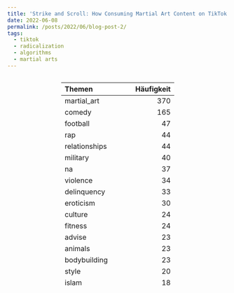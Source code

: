 ```yaml
---
title: 'Strike and Scroll: How Consuming Martial Art Content on TikTok Leads to Exposure to Extremist Material'
date: 2022-06-08
permalink: /posts/2022/06/blog-post-2/
tags:
  - tiktok
  - radicalization
  - algorithms
  - martial arts
---
```

<div style="overflow: auto; max-height: 500px; display: flex; justify-content: center;">
  <table style="width: auto !important; margin-left: auto; margin-right: auto;">
    <thead>
      <tr>
        <th style="text-align:left;position: sticky; top:0; background-color: #FFFFFF;"> Themen </th>
        <th style="text-align:right;position: sticky; top:0; background-color: #FFFFFF;"> Häufigkeit </th>
      </tr>
    </thead>
    <tbody>
        <tr>
          <td style="text-align:left;"> martial_art </td>
          <td style="text-align:right;"> 370 </td>
        </tr>
        <tr>
          <td style="text-align:left;"> comedy </td>
          <td style="text-align:right;"> 165 </td>
        </tr>
        <tr>
          <td style="text-align:left;"> football </td>
          <td style="text-align:right;"> 47 </td>
        </tr>
        <tr>
          <td style="text-align:left;"> rap </td>
          <td style="text-align:right;"> 44 </td>
        </tr>
        <tr>
          <td style="text-align:left;"> relationships </td>
          <td style="text-align:right;"> 44 </td>
        </tr>
        <tr>
          <td style="text-align:left;"> military </td>
          <td style="text-align:right;"> 40 </td>
        </tr>
        <tr>
          <td style="text-align:left;"> na </td>
          <td style="text-align:right;"> 37 </td>
        </tr>
        <tr>
          <td style="text-align:left;"> violence </td>
          <td style="text-align:right;"> 34 </td>
        </tr>
        <tr>
          <td style="text-align:left;"> delinquency </td>
          <td style="text-align:right;"> 33 </td>
        </tr>
        <tr>
          <td style="text-align:left;"> eroticism </td>
          <td style="text-align:right;"> 30 </td>
        </tr>
        <tr>
          <td style="text-align:left;"> culture </td>
          <td style="text-align:right;"> 24 </td>
        </tr>
        <tr>
          <td style="text-align:left;"> fitness </td>
          <td style="text-align:right;"> 24 </td>
        </tr>
        <tr>
          <td style="text-align:left;"> advise </td>
          <td style="text-align:right;"> 23 </td>
        </tr>
        <tr>
          <td style="text-align:left;"> animals </td>
          <td style="text-align:right;"> 23 </td>
        </tr>
        <tr>
          <td style="text-align:left;"> bodybuilding </td>
          <td style="text-align:right;"> 23 </td>
        </tr>
        <tr>
          <td style="text-align:left;"> style </td>
          <td style="text-align:right;"> 20 </td>
        </tr>
        <tr>
          <td style="text-align:left;"> islam </td>
          <td style="text-align:right;"> 18 </td>
        </tr>
        <tr>
          <td style="text-align:left;"> martial_art_street </td>
          <td style="text-align:right;"> 17 </td>
        </tr>
        <tr>
          <td style="text-align:left;"> police </td>
          <td style="text-align:right;"> 17 </td>
        </tr>
        <tr>
          <td style="text-align:left;"> war </td>
          <td style="text-align:right;"> 17 </td>
        </tr>
        <tr>
          <td style="text-align:left;"> labor </td>
          <td style="text-align:right;"> 16 </td>
        </tr>
        <tr>
          <td style="text-align:left;"> sports_general </td>
          <td style="text-align:right;"> 14 </td>
        </tr>
        <tr>
          <td style="text-align:left;"> dance </td>
          <td style="text-align:right;"> 13 </td>
        </tr>
        <tr>
          <td style="text-align:left;"> movies </td>
          <td style="text-align:right;"> 12 </td>
        </tr>
        <tr>
          <td style="text-align:left;"> organized_crime </td>
          <td style="text-align:right;"> 12 </td>
        </tr>
        <tr>
          <td style="text-align:left;"> misc </td>
          <td style="text-align:right;"> 10 </td>
        </tr>
        <tr>
          <td style="text-align:left;"> nasheed_ext </td>
          <td style="text-align:right;"> 10 </td>
        </tr>
        <tr>
          <td style="text-align:left;"> cars </td>
          <td style="text-align:right;"> 9 </td>
        </tr>
        <tr>
          <td style="text-align:left;"> germany </td>
          <td style="text-align:right;"> 9 </td>
        </tr>
        <tr>
          <td style="text-align:left;"> sex </td>
          <td style="text-align:right;"> 9 </td>
        </tr>
        <tr>
          <td style="text-align:left;"> misogyny </td>
          <td style="text-align:right;"> 8 </td>
        </tr>
        <tr>
          <td style="text-align:left;"> mental_health </td>
          <td style="text-align:right;"> 7 </td>
        </tr>
        <tr>
          <td style="text-align:left;"> russia </td>
          <td style="text-align:right;"> 7 </td>
        </tr>
        <tr>
          <td style="text-align:left;"> albania </td>
          <td style="text-align:right;"> 6 </td>
        </tr>
        <tr>
          <td style="text-align:left;"> challenge </td>
          <td style="text-align:right;"> 6 </td>
        </tr>
        <tr>
          <td style="text-align:left;"> nature </td>
          <td style="text-align:right;"> 6 </td>
        </tr>
        <tr>
          <td style="text-align:left;"> rocker </td>
          <td style="text-align:right;"> 6 </td>
        </tr>
        <tr>
          <td style="text-align:left;"> turkey </td>
          <td style="text-align:right;"> 6 </td>
        </tr>
        <tr>
          <td style="text-align:left;"> children </td>
          <td style="text-align:right;"> 5 </td>
        </tr>
        <tr>
          <td style="text-align:left;"> food </td>
          <td style="text-align:right;"> 5 </td>
        </tr>
        <tr>
          <td style="text-align:left;"> right_wing </td>
          <td style="text-align:right;"> 5 </td>
        </tr>
        <tr>
          <td style="text-align:left;"> turkish_nationalism </td>
          <td style="text-align:right;"> 5 </td>
        </tr>
        <tr>
          <td style="text-align:left;"> finance </td>
          <td style="text-align:right;"> 4 </td>
        </tr>
        <tr>
          <td style="text-align:left;"> kosovo </td>
          <td style="text-align:right;"> 4 </td>
        </tr>
        <tr>
          <td style="text-align:left;"> music </td>
          <td style="text-align:right;"> 4 </td>
        </tr>
        <tr>
          <td style="text-align:left;"> ukraine </td>
          <td style="text-align:right;"> 4 </td>
        </tr>
        <tr>
          <td style="text-align:left;"> chechnya </td>
          <td style="text-align:right;"> 3 </td>
        </tr>
        <tr>
          <td style="text-align:left;"> grief </td>
          <td style="text-align:right;"> 3 </td>
        </tr>
        <tr>
          <td style="text-align:left;"> mus_grievances </td>
          <td style="text-align:right;"> 3 </td>
        </tr>
        <tr>
          <td style="text-align:left;"> nasheed_reg </td>
          <td style="text-align:right;"> 3 </td>
        </tr>
        <tr>
          <td style="text-align:left;"> pornography </td>
          <td style="text-align:right;"> 3 </td>
        </tr>
        <tr>
          <td style="text-align:left;"> rad_bezug </td>
          <td style="text-align:right;"> 3 </td>
        </tr>
        <tr>
          <td style="text-align:left;"> serbia </td>
          <td style="text-align:right;"> 3 </td>
        </tr>
        <tr>
          <td style="text-align:left;"> afghanistan </td>
          <td style="text-align:right;"> 2 </td>
        </tr>
        <tr>
          <td style="text-align:left;"> anti_feminism </td>
          <td style="text-align:right;"> 2 </td>
        </tr>
        <tr>
          <td style="text-align:left;"> anti_ukraine </td>
          <td style="text-align:right;"> 2 </td>
        </tr>
        <tr>
          <td style="text-align:left;"> baath_bezug </td>
          <td style="text-align:right;"> 2 </td>
        </tr>
        <tr>
          <td style="text-align:left;"> bosnia </td>
          <td style="text-align:right;"> 2 </td>
        </tr>
        <tr>
          <td style="text-align:left;"> christianity </td>
          <td style="text-align:right;"> 2 </td>
        </tr>
        <tr>
          <td style="text-align:left;"> discrimination </td>
          <td style="text-align:right;"> 2 </td>
        </tr>
        <tr>
          <td style="text-align:left;"> gaming </td>
          <td style="text-align:right;"> 2 </td>
        </tr>
        <tr>
          <td style="text-align:left;"> greek_nationalism </td>
          <td style="text-align:right;"> 2 </td>
        </tr>
        <tr>
          <td style="text-align:left;"> health </td>
          <td style="text-align:right;"> 2 </td>
        </tr>
        <tr>
          <td style="text-align:left;"> military_ad </td>
          <td style="text-align:right;"> 2 </td>
        </tr>
        <tr>
          <td style="text-align:left;"> photography </td>
          <td style="text-align:right;"> 2 </td>
        </tr>
    </tbody>
  </table>
</div>

